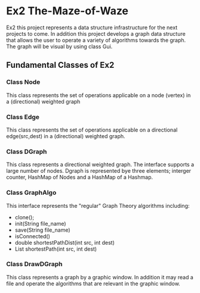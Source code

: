 # Ex2 The-Maze-of-Waze
Ex2 this project represents a data structure infrastructure for the next projects to come. In addition this project develops a graph data structure that allows the user to operate a variety of algorithms towards the graph. The graph will be visual by using class Gui.
  ## Fundamental Classes of Ex2
### Class Node 
This class represents the set of operations applicable on a node (vertex) in a (directional) weighted graph

### Class Edge 
This class represents the set of operations applicable on a directional edge(src,dest) in a (directional) weighted graph.

### Class DGraph
This class represents a directional weighted graph. The interface supports a large number of nodes.
Dgraph is represented bye three elements; interger counter, HashMap of Nodes and a HashMap of a Hashmap.

### Class GraphAlgo 
This interface represents the "regular" Graph Theory algorithms including:
 *  clone();
 *  init(String file_name)
 *  save(String file_name)
 *  isConnected()
 *  double shortestPathDist(int src, int dest)
 *  List<Node> shortestPath(int src, int dest)

### Class DrawDGraph
This class represents a graph by a graphic window.  In addition it may read a file and operate the algorithms that are relevant in the graphic window. 
